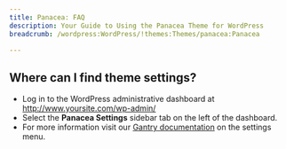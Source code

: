```yaml
---
title: Panacea: FAQ
description: Your Guide to Using the Panacea Theme for WordPress
breadcrumb: /wordpress:WordPress/!themes:Themes/panacea:Panacea

---
```


Where can I find theme settings?
-----
* Log in to the WordPress administrative dashboard at http://www.yoursite.com/wp-admin/
* Select the **Panacea Settings** sidebar tab on the left of the dashboard.
* For more information visit our [Gantry documentation](http://docs.gantry.org/gantry4/configure) on the settings menu.

[gantry]: http://docs.gantry.org/gantry4/configure